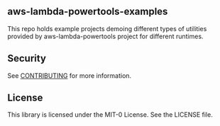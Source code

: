 ## aws-lambda-powertools-examples

This repo holds example projects demoing different types of utilities provided by aws-lambda-powertools project for different 
runtimes.

## Security

See [CONTRIBUTING](CONTRIBUTING.md#security-issue-notifications) for more information.

## License

This library is licensed under the MIT-0 License. See the LICENSE file.

